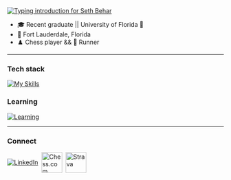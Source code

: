 <!--
    Header
-->
<a href="https://git.io/typing-svg">
  <img
    src="https://readme-typing-svg.herokuapp.com?font=Montserrat&weight=500&size=25&duration=2400&pause=500&color=FFFFFF&width=435&lines=Hi%2C+it's+Seth+Behar;Software+Analyst"
    alt="Typing introduction for Seth Behar"
  />
</a>

<!--
    Intro Rows (flex containers; each on its own row for easy expansion)
-->
- 🎓 Recent graduate || University of Florida 🐊  
- 📍 Fort Lauderdale, Florida  
- ♟️ Chess player  && 🏃 Runner


---
<!--
## Experience
- Curr. Software Engineer @ JM Family.
- Prev. Software Engineer intern @ eBacon
- Prev. BI dev. intern @ WebstaurantStore 
-->

<!--
    Skills
-->
### Tech stack
[![My Skills](https://skillicons.dev/icons?i=py,github,git,mongodb,postgresql,nodejs,react,express,html,css)](https://skillicons.dev)

### Learning
[![Learning](https://skillicons.dev/icons?i=dotnet,cs,azure)](https://skillicons.dev)

---

<!--
    Connect
-->
### Connect
<div style="display: flex; align-items: center; gap: 0.5rem;">
  <a href="https://www.linkedin.com/in/seth-behar" target="_blank" rel="noreferrer">
    <img src="https://skillicons.dev/icons?i=linkedin" alt="LinkedIn" />
  </a>
  <a href="https://www.chess.com/member/sethbehar" target="_blank" rel="noreferrer">
    <img src="https://play-lh.googleusercontent.com/a7R5nyeaX8lIEWdBOxjlvbyq9LcFwh3XMvNtBPEKR3LPGgdvgGrec4sJwn8tUaaSkw=s256-rw" width="48" height="48" alt="Chess.com" />
  </a>
  <a href="https://www.strava.com/athletes/159848516" target="_blank" rel="noreferrer">
    <img src="https://images.icon-icons.com/2429/PNG/512/strava_logo_icon_147232.png" width="48" height="48" alt="Strava" />
  </a>
</div>
